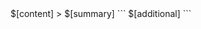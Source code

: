 <call execute="ExecutorMD.header(header,headerLevel,'top')" />
<call if="content ex">
$[content]</call>
<call if="summary ex">
> $[summary]</call>
<call if="additional ex">```
$[additional]
```</call>
